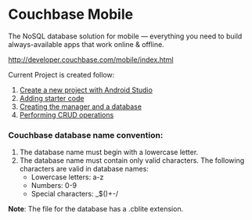 # Couchbase Mobile

The NoSQL database solution for mobile — everything you need to build always-available apps that work online & offline.

http://developer.couchbase.com/mobile/index.html

Current Project is created follow: 

1. [Create a new project with Android Studio](http://developer.couchbase.com/mobile/get-started/get-started-mobile/android/get-started-studio/index.html#troubleshooting)
2. [Adding starter code](http://developer.couchbase.com/mobile/develop/training/build-first-android-app/starter-code-android/index.html)
3. [Creating the manager and a database](http://developer.couchbase.com/mobile/develop/training/build-first-android-app/create-manager-db/index.html)
4. [Performing CRUD operations](http://developer.couchbase.com/mobile/develop/training/build-first-android-app/do-crud/index.html)

### Couchbase database name convention:

1. The database name must begin with a lowercase letter.
2. The database name must contain only valid characters. The following characters are valid in database names:
    * Lowercase letters: a-z
    * Numbers: 0-9
    * Special characters: _$()+-/

**Note**: The file for the database has a .cblite extension.